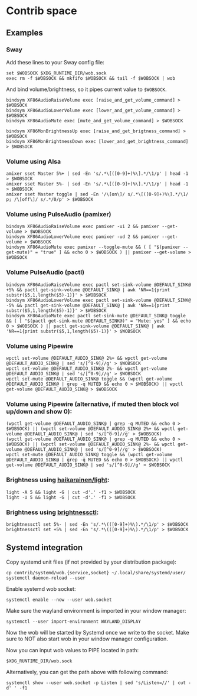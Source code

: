 # Contrib space

## Examples

### Sway

Add these lines to your Sway config file:

```
set $WOBSOCK $XDG_RUNTIME_DIR/wob.sock
exec rm -f $WOBSOCK && mkfifo $WOBSOCK && tail -f $WOBSOCK | wob
```

And bind volume/brightness, so it pipes current value to `$WOBSOCK`.

```
bindsym XF86AudioRaiseVolume exec [raise_and_get_volume_command] > $WOBSOCK
bindsym XF86AudioLowerVolume exec [lower_and_get_volume_command] > $WOBSOCK
bindsym XF86AudioMute exec [mute_and_get_volume_command] > $WOBSOCK

bindsym XF86MonBrightnessUp exec [raise_and_get_brigtness_command] > $WOBSOCK
bindsym XF86MonBrightnessDown exec [lower_and_get_brightness_command] > $WOBSOCK
```

### Volume using Alsa

```
amixer sset Master 5%+ | sed -En 's/.*\[([0-9]+)%\].*/\1/p' | head -1 > $WOBSOCK
amixer sset Master 5%- | sed -En 's/.*\[([0-9]+)%\].*/\1/p' | head -1 > $WOBSOCK
amixer sset Master toggle | sed -En '/\[on\]/ s/.*\[([0-9]+)%\].*/\1/ p; /\[off\]/ s/.*/0/p' > $WOBSOCK
```

### Volume using PulseAudio (pamixer)

```
bindsym XF86AudioRaiseVolume exec pamixer -ui 2 && pamixer --get-volume > $WOBSOCK
bindsym XF86AudioLowerVolume exec pamixer -ud 2 && pamixer --get-volume > $WOBSOCK
bindsym XF86AudioMute exec pamixer --toggle-mute && ( [ "$(pamixer --get-mute)" = "true" ] && echo 0 > $WOBSOCK ) || pamixer --get-volume > $WOBSOCK
```

### Volume PulseAudio (pactl)

```
bindsym XF86AudioRaiseVolume exec pactl set-sink-volume @DEFAULT_SINK@ +5% && pactl get-sink-volume @DEFAULT_SINK@ | awk 'NR==1{print substr($5,1,length($5)-1)}' > $WOBSOCK
bindsym XF86AudioLowerVolume exec pactl set-sink-volume @DEFAULT_SINK@ -5% && pactl get-sink-volume @DEFAULT_SINK@ | awk 'NR==1{print substr($5,1,length($5)-1)}' > $WOBSOCK
bindsym XF86AudioMute exec pactl set-sink-mute @DEFAULT_SINK@ toggle && ( [ "$(pactl get-sink-mute @DEFAULT_SINK@)" = "Mute: yes" ] && echo 0 > $WOBSOCK ) || pactl get-sink-volume @DEFAULT_SINK@ | awk 'NR==1{print substr($5,1,length($5)-1)}' > $WOBSOCK
```

### Volume using Pipewire

```
wpctl set-volume @DEFAULT_AUDIO_SINK@ 2%+ && wpctl get-volume @DEFAULT_AUDIO_SINK@ | sed 's/[^0-9]//g' > $WOBSOCK
wpctl set-volume @DEFAULT_AUDIO_SINK@ 2%- && wpctl get-volume @DEFAULT_AUDIO_SINK@ | sed 's/[^0-9]//g' > $WOBSOCK
wpctl set-mute @DEFAULT_AUDIO_SINK@ toggle && (wpctl get-volume @DEFAULT_AUDIO_SINK@ | grep -q MUTED && echo 0 > $WOBSOCK) || wpctl get-volume @DEFAULT_AUDIO_SINK@ > $WOBSOCK
```

### Volume using Pipewire (alternative, if muted then block vol up/down and show 0):

```
(wpctl get-volume @DEFAULT_AUDIO_SINK@ | grep -q MUTED && echo 0 > $WOBSOCK) || (wpctl set-volume @DEFAULT_AUDIO_SINK@ 2%+ && wpctl get-volume @DEFAULT_AUDIO_SINK@ | sed 's/[^0-9]//g' > $WOBSOCK)
(wpctl get-volume @DEFAULT_AUDIO_SINK@ | grep -q MUTED && echo 0 > $WOBSOCK) || (wpctl set-volume @DEFAULT_AUDIO_SINK@ 2%- && wpctl get-volume @DEFAULT_AUDIO_SINK@ | sed 's/[^0-9]//g' > $WOBSOCK)
wpctl set-mute @DEFAULT_AUDIO_SINK@ toggle && (wpctl get-volume @DEFAULT_AUDIO_SINK@ | grep -q MUTED && echo 0 > $WOBSOCK) || wpctl get-volume @DEFAULT_AUDIO_SINK@ | sed 's/[^0-9]//g' > $WOBSOCK
```

### Brightness using [haikarainen/light](https://github.com/haikarainen/light):

```
light -A 5 && light -G | cut -d'.' -f1 > $WOBSOCK
light -U 5 && light -G | cut -d'.' -f1 > $WOBSOCK
```

### Brightness using [brightnessctl](https://github.com/Hummer12007/brightnessctl):

```
brightnessctl set 5%- | sed -En 's/.*\(([0-9]+)%\).*/\1/p' > $WOBSOCK
brightnessctl set +5% | sed -En 's/.*\(([0-9]+)%\).*/\1/p' > $WOBSOCK
```

## Systemd integration

Copy systemd unit files (if not provided by your distribution package):

```
cp contrib/systemd/wob.{service,socket} ~/.local/share/systemd/user/
systemctl daemon-reload --user
```

Enable systemd wob socket:

```
systemctl enable --now --user wob.socket
```

Make sure the wayland environment is imported in your window manager:

```
systemctl --user import-environment WAYLAND_DISPLAY
```

Now the wob will be started by Systemd once we write to the socket. Make sure to NOT also start wob in your window manager configuration.

Now you can input wob values to PIPE located in path:

```
$XDG_RUNTIME_DIR/wob.sock
```

Alternatively, you can get the path above with following command:

```
systemctl show --user wob.socket -p Listen | sed 's/Listen=//' | cut -d' ' -f1
```
